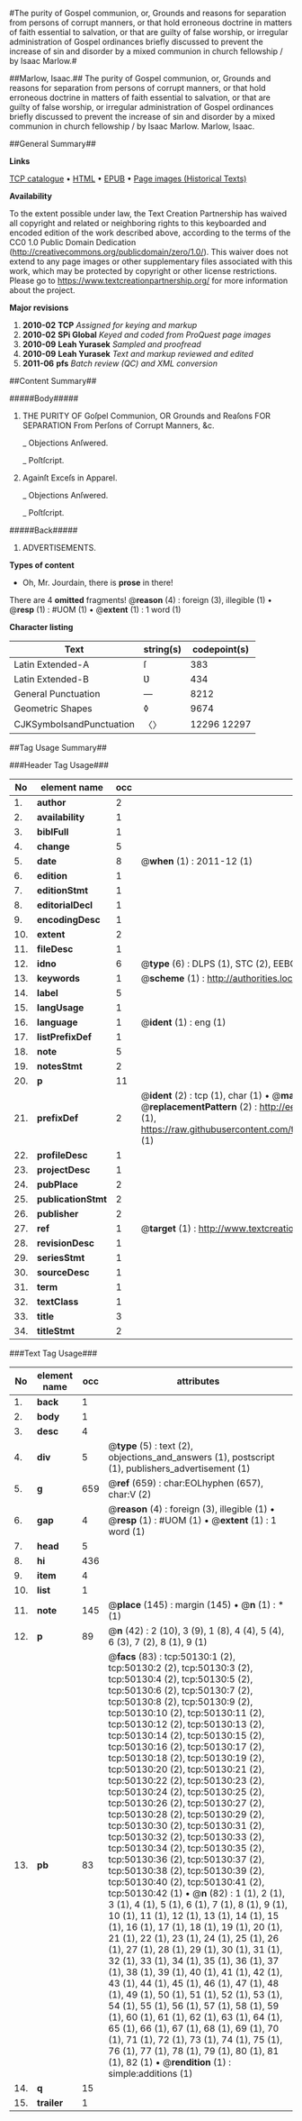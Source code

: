 #The purity of Gospel communion, or, Grounds and reasons for separation from persons of corrupt manners, or that hold erroneous doctrine in matters of faith essential to salvation, or that are guilty of false worship, or irregular administration of Gospel ordinances briefly discussed to prevent the increase of sin and disorder by a mixed communion in church fellowship / by Isaac Marlow.#

##Marlow, Isaac.##
The purity of Gospel communion, or, Grounds and reasons for separation from persons of corrupt manners, or that hold erroneous doctrine in matters of faith essential to salvation, or that are guilty of false worship, or irregular administration of Gospel ordinances briefly discussed to prevent the increase of sin and disorder by a mixed communion in church fellowship / by Isaac Marlow.
Marlow, Isaac.

##General Summary##

**Links**

[TCP catalogue](http://www.ota.ox.ac.uk/tcp/)  • 
[HTML](http://tei.it.ox.ac.uk/tcp/Texts-HTML/free/A51/A51995.html)  • 
[EPUB](http://tei.it.ox.ac.uk/tcp/Texts-EPUB/free/A51/A51995.epub) • 
[Page images (Historical Texts)](https://historicaltexts.jisc.ac.uk/eebo-11871364e)

**Availability**

To the extent possible under law, the Text Creation Partnership has waived all copyright and related or neighboring rights to this keyboarded and encoded edition of the work described above, according to the terms of the CC0 1.0 Public Domain Dedication (http://creativecommons.org/publicdomain/zero/1.0/). This waiver does not extend to any page images or other supplementary files associated with this work, which may be protected by copyright or other license restrictions. Please go to https://www.textcreationpartnership.org/ for more information about the project.

**Major revisions**

1. __2010-02__ __TCP__ *Assigned for keying and markup*
1. __2010-02__ __SPi Global__ *Keyed and coded from ProQuest page images*
1. __2010-09__ __Leah Yurasek__ *Sampled and proofread*
1. __2010-09__ __Leah Yurasek__ *Text and markup reviewed and edited*
1. __2011-06__ __pfs__ *Batch review (QC) and XML conversion*

##Content Summary##

#####Body#####

1. THE PURITY OF Goſpel Communion, OR Grounds and Reaſons FOR SEPARATION From Perſons of Corrupt Manners, &c.

    _ Objections Anſwered.

    _ Poſtſcript.

1. Againſt Exceſs in Apparel.

    _ Objections Anſwered.

    _ Poſtſcript.

#####Back#####

1. ADVERTISEMENTS.

**Types of content**

  * Oh, Mr. Jourdain, there is **prose** in there!

There are 4 **omitted** fragments! 
 @__reason__ (4) : foreign (3), illegible (1)  •  @__resp__ (1) : #UOM (1)  •  @__extent__ (1) : 1 word (1)

**Character listing**


|Text|string(s)|codepoint(s)|
|---|---|---|
|Latin Extended-A|ſ|383|
|Latin Extended-B|Ʋ|434|
|General Punctuation|—|8212|
|Geometric Shapes|◊|9674|
|CJKSymbolsandPunctuation|〈〉|12296 12297|

##Tag Usage Summary##

###Header Tag Usage###

|No|element name|occ|attributes|
|---|---|---|---|
|1.|__author__|2||
|2.|__availability__|1||
|3.|__biblFull__|1||
|4.|__change__|5||
|5.|__date__|8| @__when__ (1) : 2011-12 (1)|
|6.|__edition__|1||
|7.|__editionStmt__|1||
|8.|__editorialDecl__|1||
|9.|__encodingDesc__|1||
|10.|__extent__|2||
|11.|__fileDesc__|1||
|12.|__idno__|6| @__type__ (6) : DLPS (1), STC (2), EEBO-CITATION (1), OCLC (1), VID (1)|
|13.|__keywords__|1| @__scheme__ (1) : http://authorities.loc.gov/ (1)|
|14.|__label__|5||
|15.|__langUsage__|1||
|16.|__language__|1| @__ident__ (1) : eng (1)|
|17.|__listPrefixDef__|1||
|18.|__note__|5||
|19.|__notesStmt__|2||
|20.|__p__|11||
|21.|__prefixDef__|2| @__ident__ (2) : tcp (1), char (1)  •  @__matchPattern__ (2) : ([0-9\-]+):([0-9IVX]+) (1), (.+) (1)  •  @__replacementPattern__ (2) : http://eebo.chadwyck.com/downloadtiff?vid=$1&page=$2 (1), https://raw.githubusercontent.com/textcreationpartnership/Texts/master/tcpchars.xml#$1 (1)|
|22.|__profileDesc__|1||
|23.|__projectDesc__|1||
|24.|__pubPlace__|2||
|25.|__publicationStmt__|2||
|26.|__publisher__|2||
|27.|__ref__|1| @__target__ (1) : http://www.textcreationpartnership.org/docs/. (1)|
|28.|__revisionDesc__|1||
|29.|__seriesStmt__|1||
|30.|__sourceDesc__|1||
|31.|__term__|1||
|32.|__textClass__|1||
|33.|__title__|3||
|34.|__titleStmt__|2||


###Text Tag Usage###

|No|element name|occ|attributes|
|---|---|---|---|
|1.|__back__|1||
|2.|__body__|1||
|3.|__desc__|4||
|4.|__div__|5| @__type__ (5) : text (2), objections_and_answers (1), postscript (1), publishers_advertisement (1)|
|5.|__g__|659| @__ref__ (659) : char:EOLhyphen (657), char:V (2)|
|6.|__gap__|4| @__reason__ (4) : foreign (3), illegible (1)  •  @__resp__ (1) : #UOM (1)  •  @__extent__ (1) : 1 word (1)|
|7.|__head__|5||
|8.|__hi__|436||
|9.|__item__|4||
|10.|__list__|1||
|11.|__note__|145| @__place__ (145) : margin (145)  •  @__n__ (1) : * (1)|
|12.|__p__|89| @__n__ (42) : 2 (10), 3 (9), 1 (8), 4 (4), 5 (4), 6 (3), 7 (2), 8 (1), 9 (1)|
|13.|__pb__|83| @__facs__ (83) : tcp:50130:1 (2), tcp:50130:2 (2), tcp:50130:3 (2), tcp:50130:4 (2), tcp:50130:5 (2), tcp:50130:6 (2), tcp:50130:7 (2), tcp:50130:8 (2), tcp:50130:9 (2), tcp:50130:10 (2), tcp:50130:11 (2), tcp:50130:12 (2), tcp:50130:13 (2), tcp:50130:14 (2), tcp:50130:15 (2), tcp:50130:16 (2), tcp:50130:17 (2), tcp:50130:18 (2), tcp:50130:19 (2), tcp:50130:20 (2), tcp:50130:21 (2), tcp:50130:22 (2), tcp:50130:23 (2), tcp:50130:24 (2), tcp:50130:25 (2), tcp:50130:26 (2), tcp:50130:27 (2), tcp:50130:28 (2), tcp:50130:29 (2), tcp:50130:30 (2), tcp:50130:31 (2), tcp:50130:32 (2), tcp:50130:33 (2), tcp:50130:34 (2), tcp:50130:35 (2), tcp:50130:36 (2), tcp:50130:37 (2), tcp:50130:38 (2), tcp:50130:39 (2), tcp:50130:40 (2), tcp:50130:41 (2), tcp:50130:42 (1)  •  @__n__ (82) : 1 (1), 2 (1), 3 (1), 4 (1), 5 (1), 6 (1), 7 (1), 8 (1), 9 (1), 10 (1), 11 (1), 12 (1), 13 (1), 14 (1), 15 (1), 16 (1), 17 (1), 18 (1), 19 (1), 20 (1), 21 (1), 22 (1), 23 (1), 24 (1), 25 (1), 26 (1), 27 (1), 28 (1), 29 (1), 30 (1), 31 (1), 32 (1), 33 (1), 34 (1), 35 (1), 36 (1), 37 (1), 38 (1), 39 (1), 40 (1), 41 (1), 42 (1), 43 (1), 44 (1), 45 (1), 46 (1), 47 (1), 48 (1), 49 (1), 50 (1), 51 (1), 52 (1), 53 (1), 54 (1), 55 (1), 56 (1), 57 (1), 58 (1), 59 (1), 60 (1), 61 (1), 62 (1), 63 (1), 64 (1), 65 (1), 66 (1), 67 (1), 68 (1), 69 (1), 70 (1), 71 (1), 72 (1), 73 (1), 74 (1), 75 (1), 76 (1), 77 (1), 78 (1), 79 (1), 80 (1), 81 (1), 82 (1)  •  @__rendition__ (1) : simple:additions (1)|
|14.|__q__|15||
|15.|__trailer__|1||

